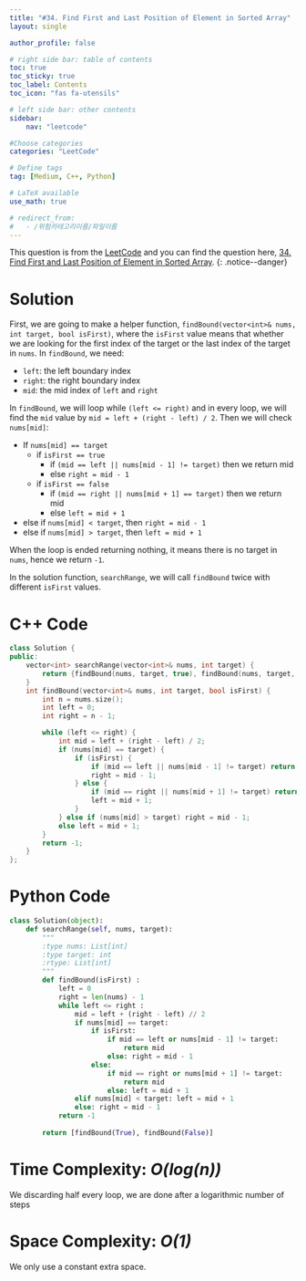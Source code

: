 ```yaml
---
title: "#34. Find First and Last Position of Element in Sorted Array"
layout: single

author_profile: false

# right side bar: table of contents
toc: true
toc_sticky: true
toc_label: Contents
toc_icon: "fas fa-utensils"

# left side bar: other contents
sidebar:
    nav: "leetcode"

#Choose categories
categories: "LeetCode"

# Define tags
tag: [Medium, C++, Python]

# LaTeX available
use_math: true

# redirect_from:
#   - /위험카테고리이름/파일이름
---
```


This question is from the [LeetCode](https://leetcode.com) and you can find the question here, [34. Find First and Last Position of Element in Sorted Array](https://leetcode.com/problems/find-first-and-last-position-of-element-in-sorted-array/).
{: .notice--danger}

# Solution
First, we are going to make a helper function, `findBound(vector<int>& nums, int target, bool isFirst)`, where the `isFirst` value means that whether we are looking for the first index of the target or the last index of the target in `nums`. In `findBound`, we need:

+ `left`: the left boundary index
+ `right`: the right boundary index
+ `mid`: the mid index of `left` and `right`

In `findBound`, we will loop while `(left <= right)` and in every loop, we will find the `mid` value by `mid = left + (right - left) / 2`.  Then we will check `nums[mid]`:

+ If `nums[mid] == target`
  + if `isFirst == true`
    + if `(mid == left || nums[mid - 1] != target)` then we return mid
    + else `right = mid - 1`
  + if `isFirst == false`
    + if `(mid == right || nums[mid + 1] == target)` then we return mid
    + else `left = mid + 1`
+ else if `nums[mid] < target`, then `right = mid - 1`
+ else if `nums[mid] > target`, then `left = mid + 1`

When the loop is ended returning nothing, it means there is no target in `nums`, hence we return `-1`.

In the solution function, `searchRange`, we will call `findBound` twice with different `isFirst` values.

# C++ Code
```c++
class Solution {
public:
    vector<int> searchRange(vector<int>& nums, int target) {
        return {findBound(nums, target, true), findBound(nums, target, false)};
    }
    int findBound(vector<int>& nums, int target, bool isFirst) {
        int n = nums.size();
        int left = 0;
        int right = n - 1;

        while (left <= right) {
            int mid = left + (right - left) / 2;
            if (nums[mid] == target) {
                if (isFirst) {
                    if (mid == left || nums[mid - 1] != target) return mid;
                    right = mid - 1;
                } else {
                    if (mid == right || nums[mid + 1] != target) return mid;
                    left = mid + 1;
                }
            } else if (nums[mid] > target) right = mid - 1;
            else left = mid + 1;
        }
        return -1;
    }
};
```

# Python Code
~~~python
class Solution(object):
    def searchRange(self, nums, target):
        """
        :type nums: List[int]
        :type target: int
        :rtype: List[int]
        """
        def findBound(isFirst) :
            left = 0
            right = len(nums) - 1
            while left <= right :
                mid = left + (right - left) // 2
                if nums[mid] == target:
                    if isFirst:
                        if mid == left or nums[mid - 1] != target:
                            return mid
                        else: right = mid - 1
                    else:
                        if mid == right or nums[mid + 1] != target:
                            return mid
                        else: left = mid + 1
                elif nums[mid] < target: left = mid + 1
                else: right = mid - 1
            return -1
        
        return [findBound(True), findBound(False)]
~~~

# Time Complexity: *$O(log(n))$*
We discarding half every loop, we are done after a logarithmic number of steps

# Space Complexity: *$O(1)$*
We only use a constant extra space.
